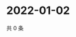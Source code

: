 # 2022-01-02

共 0 条

<!-- BEGIN WEIBO -->
<!-- 最后更新时间 Sun Jan 02 2022 19:11:53 GMT+0800 (China Standard Time) -->

<!-- END WEIBO -->
